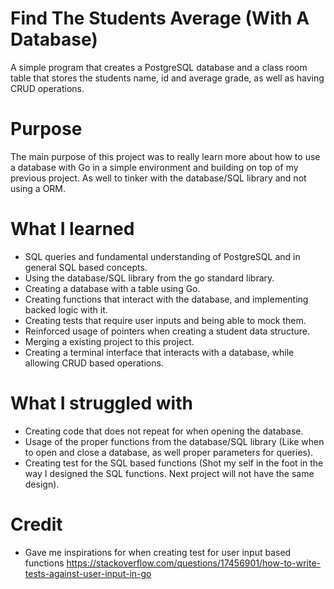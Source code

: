 # Find The Students Average (With A Database)

A simple program that creates a PostgreSQL database and a class room table that stores the students name, id and average grade, as well as having CRUD operations.

# Purpose

The main purpose of this project was to really learn more about how to use a database with Go in a simple environment and building on top of my previous project. As well to tinker with
the database/SQL library and not using a ORM.  


# What I learned

- SQL queries and fundamental understanding of PostgreSQL and in general SQL based concepts.
- Using the database/SQL library from the go standard library.
- Creating a database with a table using Go.
- Creating functions that interact with the database, and implementing backed logic with it.
- Creating tests that require user inputs and being able to mock them.
- Reinforced usage of pointers when creating a student data structure.
- Merging a existing project to this project.
- Creating a terminal interface that interacts with a database, while allowing CRUD based operations.

# What I struggled with

- Creating code that does not repeat for when opening the database.
- Usage of the proper functions from the database/SQL library (Like when to open and close a database, as well proper parameters for queries).
- Creating test for the SQL based functions (Shot my self in the foot in the way I designed the SQL functions. Next project will not have the same design).

# Credit

- Gave me inspirations for when creating test for user input based functions https://stackoverflow.com/questions/17456901/how-to-write-tests-against-user-input-in-go
